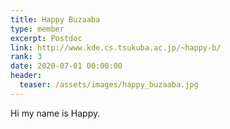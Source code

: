 ```yaml
---
title: Happy Buzaaba
type: member
excerpt: Postdoc
link: http://www.kde.cs.tsukuba.ac.jp/~happy-b/
rank: 3
date: 2020-07-01 00:00:00
header:
  teaser: /assets/images/happy_buzaaba.jpg
---
```


Hi my name is Happy.
